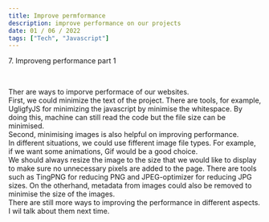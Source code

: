 ```yaml
---
title: Improve permformance
description: improve performance on our projects
date: 01 / 06 / 2022
tags: ["Tech", "Javascript"]
---
```


<p>7. Improveng performance part 1</p>

<br/>
<p> Ther are ways to imporve performace of our websites.<br />
First, we could minimize the text of the project. There are tools, for example, UgligfyJS for minimizing the javascript by minimise the whitespace.
By doing this, machine can still read the code but the file size can be minimised.<br/>
Second, minimising images is also helpful on improving performance.<br/>
In different situations, we could use fifferent image file types. For example, if we want some animations, Gif would be a good choice. <br/>
We should always resize the image to the size that we would like to display to make sure no unnecessary pixels are added to the page. There are tools such as TingPNG for reducing PNG and JPEG-optimizer for reducing JPG sizes.
On the otherhand, metadata from images could also be removed to minimise the size of the images. <br/>
There are still more ways to improving the performance in different aspects.
I wil talk about them next time.
</p>
